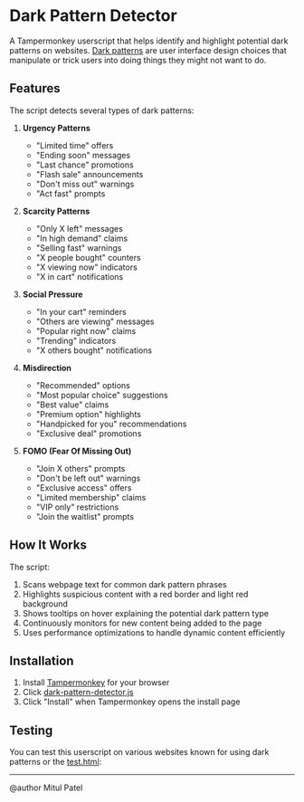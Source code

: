 # Dark Pattern Detector

A Tampermonkey userscript that helps identify and highlight potential dark patterns on websites. [Dark patterns](https://en.wikipedia.org/wiki/Dark_pattern) are user interface design choices that manipulate or trick users into doing things they might not want to do.

## Features

The script detects several types of dark patterns:

1. **Urgency Patterns**
   - "Limited time" offers
   - "Ending soon" messages
   - "Last chance" promotions
   - "Flash sale" announcements
   - "Don't miss out" warnings
   - "Act fast" prompts

2. **Scarcity Patterns**
   - "Only X left" messages
   - "In high demand" claims
   - "Selling fast" warnings
   - "X people bought" counters
   - "X viewing now" indicators
   - "X in cart" notifications

3. **Social Pressure**
   - "In your cart" reminders
   - "Others are viewing" messages
   - "Popular right now" claims
   - "Trending" indicators
   - "X others bought" notifications

4. **Misdirection**
   - "Recommended" options
   - "Most popular choice" suggestions
   - "Best value" claims
   - "Premium option" highlights
   - "Handpicked for you" recommendations
   - "Exclusive deal" promotions

5. **FOMO (Fear Of Missing Out)**
   - "Join X others" prompts
   - "Don't be left out" warnings
   - "Exclusive access" offers
   - "Limited membership" claims
   - "VIP only" restrictions
   - "Join the waitlist" prompts

## How It Works

The script:
1. Scans webpage text for common dark pattern phrases
2. Highlights suspicious content with a red border and light red background
3. Shows tooltips on hover explaining the potential dark pattern type
4. Continuously monitors for new content being added to the page
5. Uses performance optimizations to handle dynamic content efficiently

## Installation

1. Install [Tampermonkey](https://www.tampermonkey.net/) for your browser
2. Click [dark-pattern-detector.js](dark-pattern-detector.js)
3. Click "Install" when Tampermonkey opens the install page

## Testing

You can test this userscript on various websites known for using dark patterns or the [test.html](test.html):


---
@author Mitul Patel